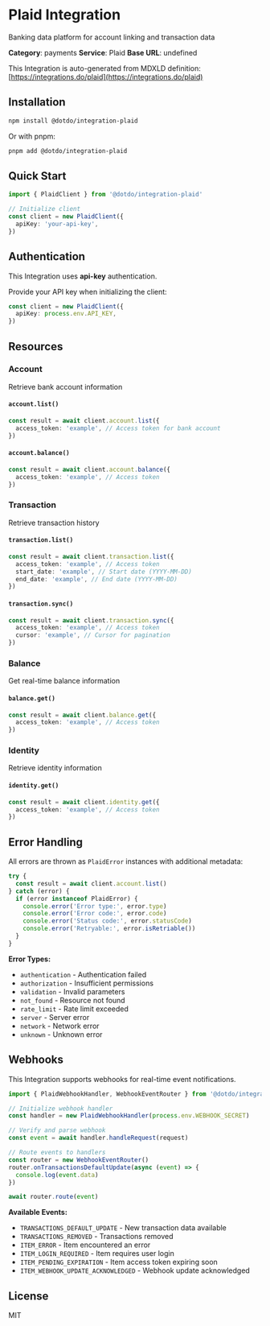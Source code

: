 # Plaid Integration

Banking data platform for account linking and transaction data

**Category**: payments
**Service**: Plaid
**Base URL**: undefined

This Integration is auto-generated from MDXLD definition: [https://integrations.do/plaid](https://integrations.do/plaid)

## Installation

```bash
npm install @dotdo/integration-plaid
```

Or with pnpm:

```bash
pnpm add @dotdo/integration-plaid
```

## Quick Start

```typescript
import { PlaidClient } from '@dotdo/integration-plaid'

// Initialize client
const client = new PlaidClient({
  apiKey: 'your-api-key',
})
```

## Authentication

This Integration uses **api-key** authentication.

Provide your API key when initializing the client:

```typescript
const client = new PlaidClient({
  apiKey: process.env.API_KEY,
})
```

## Resources

### Account

Retrieve bank account information

#### `account.list()`

```typescript
const result = await client.account.list({
  access_token: 'example', // Access token for bank account
})
```

#### `account.balance()`

```typescript
const result = await client.account.balance({
  access_token: 'example', // Access token
})
```

### Transaction

Retrieve transaction history

#### `transaction.list()`

```typescript
const result = await client.transaction.list({
  access_token: 'example', // Access token
  start_date: 'example', // Start date (YYYY-MM-DD)
  end_date: 'example', // End date (YYYY-MM-DD)
})
```

#### `transaction.sync()`

```typescript
const result = await client.transaction.sync({
  access_token: 'example', // Access token
  cursor: 'example', // Cursor for pagination
})
```

### Balance

Get real-time balance information

#### `balance.get()`

```typescript
const result = await client.balance.get({
  access_token: 'example', // Access token
})
```

### Identity

Retrieve identity information

#### `identity.get()`

```typescript
const result = await client.identity.get({
  access_token: 'example', // Access token
})
```

## Error Handling

All errors are thrown as `PlaidError` instances with additional metadata:

```typescript
try {
  const result = await client.account.list()
} catch (error) {
  if (error instanceof PlaidError) {
    console.error('Error type:', error.type)
    console.error('Error code:', error.code)
    console.error('Status code:', error.statusCode)
    console.error('Retryable:', error.isRetriable())
  }
}
```

**Error Types:**

- `authentication` - Authentication failed
- `authorization` - Insufficient permissions
- `validation` - Invalid parameters
- `not_found` - Resource not found
- `rate_limit` - Rate limit exceeded
- `server` - Server error
- `network` - Network error
- `unknown` - Unknown error

## Webhooks

This Integration supports webhooks for real-time event notifications.

```typescript
import { PlaidWebhookHandler, WebhookEventRouter } from '@dotdo/integration-plaid'

// Initialize webhook handler
const handler = new PlaidWebhookHandler(process.env.WEBHOOK_SECRET)

// Verify and parse webhook
const event = await handler.handleRequest(request)

// Route events to handlers
const router = new WebhookEventRouter()
router.onTransactionsDefaultUpdate(async (event) => {
  console.log(event.data)
})

await router.route(event)
```

**Available Events:**

- `TRANSACTIONS_DEFAULT_UPDATE` - New transaction data available
- `TRANSACTIONS_REMOVED` - Transactions removed
- `ITEM_ERROR` - Item encountered an error
- `ITEM_LOGIN_REQUIRED` - Item requires user login
- `ITEM_PENDING_EXPIRATION` - Item access token expiring soon
- `ITEM_WEBHOOK_UPDATE_ACKNOWLEDGED` - Webhook update acknowledged

## License

MIT
